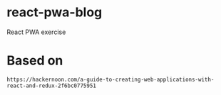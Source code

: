 # react-pwa-blog
React PWA exercise

# Based on
`https://hackernoon.com/a-guide-to-creating-web-applications-with-react-and-redux-2f6bc0775951`